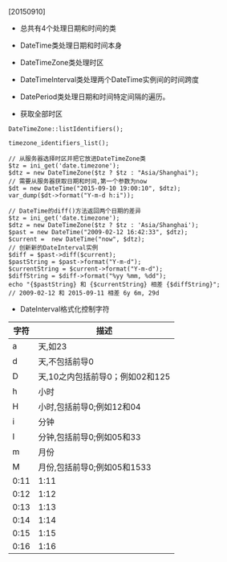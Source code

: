 [20150910]

* 总共有4个处理日期和时间的类

* DateTime类处理日期和时间本身

* DateTimeZone类处理时区

* DateTimeInterval类处理两个DateTime实例间的时间跨度

* DatePeriod类处理日期和时间特定间隔的遍历。

* 获取全部时区

```
DateTimeZone::listIdentifiers();

timezone_identifiers_list();

```
```
// 从服务器选择时区并把它放进DateTimeZone类
$tz = ini_get('date.timezone');
$dtz = new DateTimeZone($tz ? $tz : "Asia/Shanghai");
// 需要从服务器获取日期和时间,第一个参数为now
$dt = new DateTime("2015-09-10 19:00:10", $dtz);
var_dump($dt->format("Y-m-d h:i"));
```
```
// DateTime的diff()方法返回两个日期的差异
$tz = ini_get('date.timezone');
$dtz = new DateTimeZone($tz ? $tz : 'Asia/Shanghai');
$past = new DateTime("2009-02-12 16:42:33", $dtz);
$current =  new DateTime("now", $dtz);
// 创新新的DateInterval实例
$diff = $past->diff($current);
$pastString = $past->format("Y-m-d");
$currentString = $current->format("Y-m-d");
$diffString = $diff->format("%yy %mm, %dd");
echo "{$pastString} 和 {$currentString} 相差 {$diffString}";
// 2009-02-12 和 2015-09-11 相差 6y 6m, 29d
```
* DateInterval格式化控制字符

| 字符 | 描述 |
| -- | -- |
| a | 天,如23 |
| d | 天,不包括前导0 |
| D | 天,10之内包括前导0；例如02和125 |
| h | 小时 |
| H | 小时,包括前导0;例如12和04 |
| i | 分钟 |
| I | 分钟,包括前导0;例如05和33 |
| m | 月份 |
| M | 月份,包括前导0;例如05和1533 |
| 0:11 | 1:11 |
| 0:12 | 1:12 |
| 0:13 | 1:13 |
| 0:14 | 1:14 |
| 0:15 | 1:15 |
| 0:16 | 1:16 |







